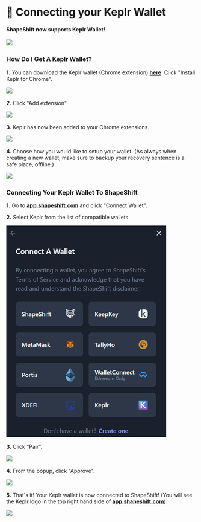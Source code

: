 # 🎡 Connecting your Keplr Wallet

#### ShapeShift now supports Keplr Wallet!

![](<../../.gitbook/assets/image (73).png>)

### How Do I Get A Keplr Wallet?

**1.** You can download the Keplr wallet (Chrome extension) [**here**](https://www.keplr.app/). Click "Install Keplr for Chrome".

![](<../../.gitbook/assets/image (207).png>)

**2.** Click "Add extension".

![](<../../.gitbook/assets/image (166).png>)

**3.** Keplr has now been added to your Chrome extensions.

![](<../../.gitbook/assets/image (90).png>)

**4.** Choose how you would like to setup your wallet. (As always when creating a new wallet, make sure to backup your recovery sentence is a safe place, offline.)

![](<../../.gitbook/assets/image (188).png>)

### Connecting Your Keplr Wallet To ShapeShift

**1.** Go to [**app.shapeshift.com**](https://app.shapeshift.com/#/dashboard) and click "Connect Wallet".

**2.** Select Keplr from the list of compatible wallets.

![](<../../.gitbook/assets/image (5) (2).png>)

**3.** Click "Pair".

![](<../../.gitbook/assets/image (189).png>)

**4.** From the popup, click "Approve".

![](<../../.gitbook/assets/image (171).png>)

**5.** That's it! Your Keplr wallet is now connected to ShapeShift! (You will see the Keplr logo in the top right hand side of [**app.shapeshift.com**](https://app.shapeshift.com/#/dashboard))

![](<../../.gitbook/assets/image (101).png>)
